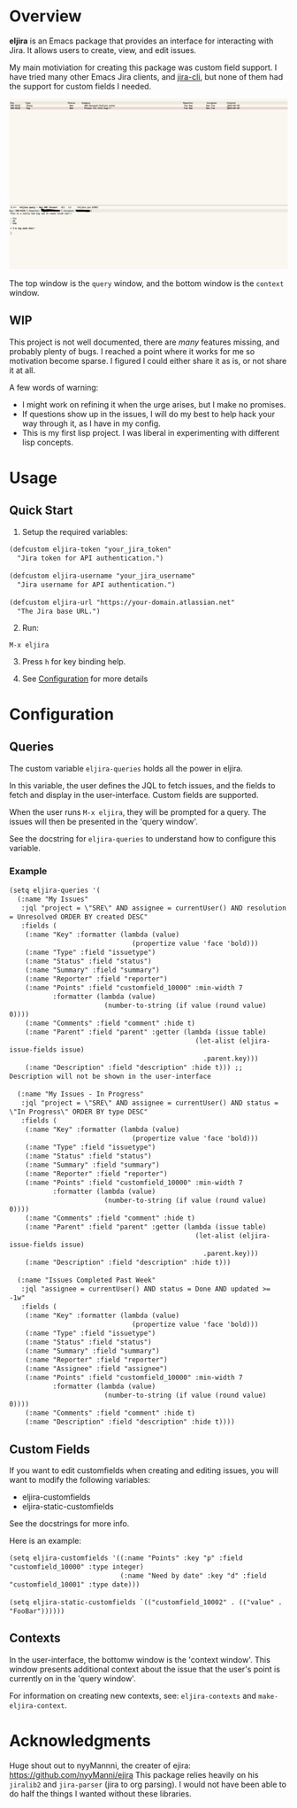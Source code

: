# Overview

**eljira** is an Emacs package that provides an interface for interacting with Jira. It allows users
to create, view, and edit issues.

My main motiviation for creating this package was custom field support.  I have tried many other
Emacs Jira clients, and [jira-cli](https://github.com/ankitpokhrel/jira-cli), but none of them had
the support for custom fields I needed.

![screenshot](./screenshot.png) 

The top window is the `query` window, and the bottom window is the `context` window.

## WIP

This project is not well documented, there are _many_ features missing, and probably plenty of bugs.
I reached a point where it works for me so motivation become sparse. I figured I could either share
it as is, or not share it at all.

A few words of warning:

- I might work on refining it when the urge arises, but I make no promises.
- If questions show up in the issues, I will do my best to help hack your way through it, as I have in my config.
- This is my first lisp project. I was liberal in experimenting with different lisp concepts.

# Usage

## Quick Start

1. Setup the required variables:

```emacs-lisp
(defcustom eljira-token "your_jira_token"
  "Jira token for API authentication.")

(defcustom eljira-username "your_jira_username"
  "Jira username for API authentication.")

(defcustom eljira-url "https://your-domain.atlassian.net"
  "The Jira base URL.")
```

2. Run:

```emacs-lisp
M-x eljira
```


3. Press `h` for key binding help.

4. See [Configuration](#Configuration) for more details

# Configuration

## Queries

The custom variable `eljira-queries` holds all the power in eljira.

In this variable, the user defines the JQL to fetch issues, and the fields to fetch and display in
the user-interface. Custom fields are supported.  

When the user runs `M-x eljira`, they will be prompted for a query. The issues will then be presented in the 'query window'.

See the docstring for `eljira-queries` to understand how to configure this variable.

### Example

```emacs-lisp
(setq eljira-queries '(
  (:name "My Issues"
   :jql "project = \"SRE\" AND assignee = currentUser() AND resolution = Unresolved ORDER BY created DESC"
   :fields (
    (:name "Key" :formatter (lambda (value)
                               (propertize value 'face 'bold)))
    (:name "Type" :field "issuetype")
    (:name "Status" :field "status")
    (:name "Summary" :field "summary")
    (:name "Reporter" :field "reporter")
    (:name "Points" :field "customfield_10000" :min-width 7
           :formatter (lambda (value)
                        (number-to-string (if value (round value) 0))))
    (:name "Comments" :field "comment" :hide t)
    (:name "Parent" :field "parent" :getter (lambda (issue table)
                                               (let-alist (eljira-issue-fields issue)
                                                 .parent.key)))
    (:name "Description" :field "description" :hide t))) ;; Description will not be shown in the user-interface
  
  (:name "My Issues - In Progress"
   :jql "project = \"SRE\" AND assignee = currentUser() AND status = \"In Progress\" ORDER BY type DESC"
   :fields (
    (:name "Key" :formatter (lambda (value)
                               (propertize value 'face 'bold)))
    (:name "Type" :field "issuetype")
    (:name "Status" :field "status")
    (:name "Summary" :field "summary")
    (:name "Reporter" :field "reporter")
    (:name "Points" :field "customfield_10000" :min-width 7
           :formatter (lambda (value)
                        (number-to-string (if value (round value) 0))))
    (:name "Comments" :field "comment" :hide t)
    (:name "Parent" :field "parent" :getter (lambda (issue table)
                                               (let-alist (eljira-issue-fields issue)
                                                 .parent.key)))
    (:name "Description" :field "description" :hide t)))
  
  (:name "Issues Completed Past Week"
   :jql "assignee = currentUser() AND status = Done AND updated >= -1w"
   :fields (
    (:name "Key" :formatter (lambda (value)
                               (propertize value 'face 'bold)))
    (:name "Type" :field "issuetype")
    (:name "Status" :field "status")
    (:name "Summary" :field "summary")
    (:name "Reporter" :field "reporter")
    (:name "Assignee" :field "assignee")
    (:name "Points" :field "customfield_10000" :min-width 7
           :formatter (lambda (value)
                        (number-to-string (if value (round value) 0))))
    (:name "Comments" :field "comment" :hide t)
    (:name "Description" :field "description" :hide t))))

```

## Custom Fields

If you want to edit customfields when creating and editing issues, you will want to modify the following variables:

- eljira-customfields
- eljira-static-customfields

See the docstrings for more info.

Here is an example:

```emacs-lisp
(setq eljira-customfields '((:name "Points" :key "p" :field "customfield_10000" :type integer)
							(:name "Need by date" :key "d" :field "customfield_10001" :type date)))

(setq eljira-static-customfields `(("customfield_10002" . (("value" . "FooBar"))))))
```

## Contexts

In the user-interface, the bottomw window is the 'context window'. This window presents additional
context about the issue that the user's point is currently on in the 'query window'.

For information on creating new contexts, see: `eljira-contexts` and `make-eljira-context`.

# Acknowledgments

Huge shout out to nyyMannni, the creater of ejira: https://github.com/nyyManni/ejira This package
relies heavily on his `jiralib2` and `jira-parser` (jira to org parsing). I would not have been able
to do half the things I wanted without these libraries.
